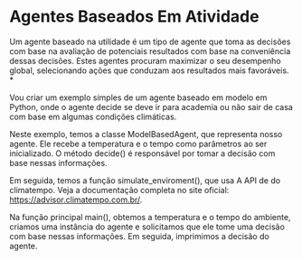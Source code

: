 # Agentes Baseados Em Atividade
Um agente baseado na utilidade é um tipo de agente que toma as decisões com base na avaliação de potenciais resultados com base na conveniência dessas decisões. Estes agentes procuram maximizar o seu desempenho global, selecionando ações que conduzam aos resultados mais favoráveis.
 *


Vou criar um exemplo simples de um agente baseado em modelo em Python, onde o agente decide se deve ir para academia ou não sair de casa com base em algumas condições climáticas.

Neste exemplo, temos a classe ModelBasedAgent, que representa nosso agente. Ele recebe a temperatura e o tempo como parâmetros ao ser inicializado. O método decide() é responsável por tomar a decisão com base nessas informações.

Em seguida, temos a função simulate_enviroment(), que usa A API de do climatempo. Veja a documentação completa no site oficial: https://advisor.climatempo.com.br/.

Na função principal main(), obtemos a temperatura e o tempo do ambiente, criamos uma instância do agente e solicitamos que ele tome uma decisão com base nessas informações. Em seguida, imprimimos a decisão do agente.